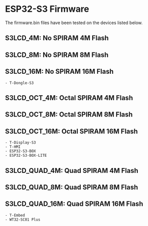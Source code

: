 # ESP32-S3 Firmware

The firmware.bin files have been tested on the devices listed below.

## S3LCD_4M: No SPIRAM 4M Flash

## S3LCD_8M: No SPIRAM 8M Flash

## S3LCD_16M: No SPIRAM 16M Flash

    - T-Dongle-S3

## S3LCD_OCT_4M: Octal SPIRAM 4M Flash

## S3LCD_OCT_8M: Octal SPIRAM 8M Flash

## S3LCD_OCT_16M: Octal SPIRAM 16M Flash

    - T-Display-S3
    - T-HMI
    - ESP32-S3-BOX
    - ESP32-S3-BOX-LITE

## S3LCD_QUAD_4M: Quad SPIRAM 4M Flash

## S3LCD_QUAD_8M: Quad SPIRAM 8M Flash

## S3LCD_QUAD_16M: Quad SPIRAM 16M Flash

    - T-Embed
    - WT32-SC01 Plus
